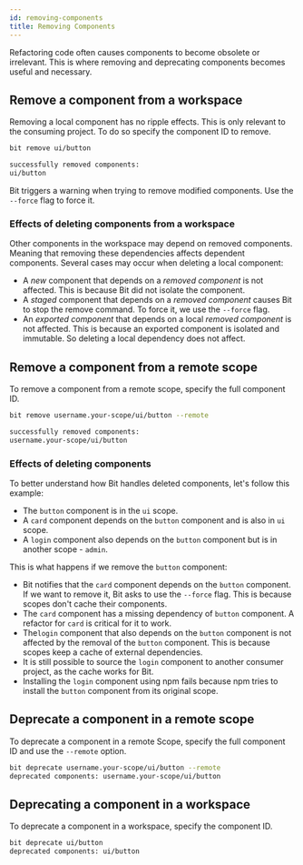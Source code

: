 ```yaml
---
id: removing-components
title: Removing Components
---
```


Refactoring code often causes components to become obsolete or irrelevant. This is where removing and deprecating components becomes useful and necessary.

## Remove a component from a workspace

Removing a local component has no ripple effects. This is only relevant to the consuming project. To do so specify the component ID to remove.

```bash
bit remove ui/button
```

```bash
successfully removed components:
ui/button
```

Bit triggers a warning when trying to remove modified components. Use the `--force` flag to force it.

### Effects of deleting components from a workspace

Other components in the workspace may depend on removed components. Meaning that removing these dependencies affects dependent components. Several cases may occur when deleting a local component:

- A _new_ component that depends on a _removed component_ is not affected. This is because Bit did not isolate the component.
- A _staged_ component that depends on a _removed component_ causes Bit to stop the remove command. To force it, we use the `--force` flag.
- An _exported component_ that depends on a local _removed component_ is not affected. This is because an exported component is isolated and immutable. So deleting a local dependency does not affect.

## Remove a component from a remote scope

To remove a component from a remote scope, specify the full component ID.

```bash
bit remove username.your-scope/ui/button --remote
```

```bash
successfully removed components:
username.your-scope/ui/button
```

### Effects of deleting components

To better understand how Bit handles deleted components, let's follow this example:

- The `button` component is in the `ui` scope.
- A `card` component depends on the `button` component and is also in `ui` scope.
- A `login` component also depends on the `button` component but is in another scope - `admin`.

This is what happens if we remove the `button` component:

- Bit notifies that the `card` component depends on the `button` component. If we want to remove it, Bit asks to use the `--force` flag. This is because scopes don't cache their components.
- The `card` component has a missing dependency of `button` component. A refactor for `card` is critical for it to work.
- The`login` component that also depends on the `button` component is not affected by the removal of the `button` component. This is because scopes keep a cache of external dependencies.
- It is still possible to source the `login` component to another consumer project, as the cache works for Bit.
- Installing the `login` component using npm fails because npm tries to install the `button` component from its original scope.

## Deprecate a component in a remote scope

To deprecate a component in a remote Scope, specify the full component ID and use the `--remote` option.

```bash
bit deprecate username.your-scope/ui/button --remote
deprecated components: username.your-scope/ui/button
```

## Deprecating a component in a workspace

To deprecate a component in a workspace, specify the component ID.

```bash
bit deprecate ui/button
deprecated components: ui/button
```
